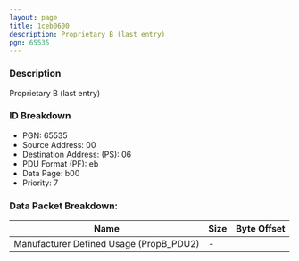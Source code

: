 ```yaml
---
layout: page
title: 1ceb0600
description: Proprietary B (last entry)
pgn: 65535
---
```


### Description

Proprietary B (last entry)

### ID Breakdown
* PGN: 65535
* Source Address: 00
* Destination Address: (PS): 06
* PDU Format (PF): eb
* Data Page: b00
* Priority: 7
### Data Packet Breakdown:

| Name | Size | Byte Offset |
| ---- | ---- | ----------- |
| Manufacturer Defined Usage (PropB_PDU2) | - |  |
